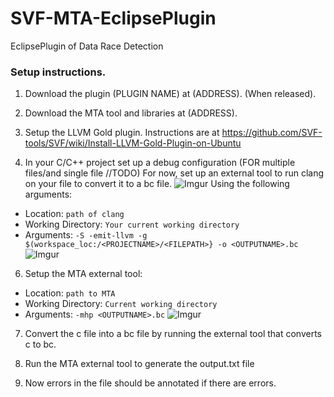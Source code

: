 # SVF-MTA-EclipsePlugin
EclipsePlugin of Data Race Detection

### Setup instructions.

1. Download the plugin (PLUGIN NAME) at (ADDRESS). (When released).

2. Download the MTA tool and libraries at (ADDRESS).

3. Setup the LLVM Gold plugin. Instructions are at https://github.com/SVF-tools/SVF/wiki/Install-LLVM-Gold-Plugin-on-Ubuntu

4. In your C/C++ project set up a debug configuration (FOR multiple files/and single file //TODO)
For now, set up an external tool to run clang on your file to convert it to a bc file. 
![Imgur](https://i.imgur.com/TZsg9qj.png)
Using the following arguments:
* Location: `path of clang`
* Working Directory: `Your current working directory`
* Arguments: `-S -emit-llvm -g $(workspace_loc:/<PROJECTNAME>/<FILEPATH>} -o <OUTPUTNAME>.bc`
![Imgur](https://i.imgur.com/xmThVXK.png)

6. Setup the MTA external tool:
* Location: `path to MTA`
* Working Directory: `Current working directory`
* Arguments: `-mhp <OUTPUTNAME>.bc`
![Imgur](https://i.imgur.com/2aNp66k.png)

7. Convert the c file into a bc file by running the external tool that converts c to bc.

8. Run the MTA external tool to generate the output.txt file

9. Now errors in the file should be annotated if there are errors.
